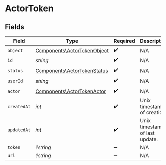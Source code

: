 # ActorToken


## Fields

| Field                                                                      | Type                                                                       | Required                                                                   | Description                                                                |
| -------------------------------------------------------------------------- | -------------------------------------------------------------------------- | -------------------------------------------------------------------------- | -------------------------------------------------------------------------- |
| `object`                                                                   | [Components\ActorTokenObject](../../Models/Components/ActorTokenObject.md) | :heavy_check_mark:                                                         | N/A                                                                        |
| `id`                                                                       | *string*                                                                   | :heavy_check_mark:                                                         | N/A                                                                        |
| `status`                                                                   | [Components\ActorTokenStatus](../../Models/Components/ActorTokenStatus.md) | :heavy_check_mark:                                                         | N/A                                                                        |
| `userId`                                                                   | *string*                                                                   | :heavy_check_mark:                                                         | N/A                                                                        |
| `actor`                                                                    | [Components\ActorTokenActor](../../Models/Components/ActorTokenActor.md)   | :heavy_check_mark:                                                         | N/A                                                                        |
| `createdAt`                                                                | *int*                                                                      | :heavy_check_mark:                                                         | Unix timestamp of creation.<br/>                                           |
| `updatedAt`                                                                | *int*                                                                      | :heavy_check_mark:                                                         | Unix timestamp of last update.<br/>                                        |
| `token`                                                                    | *?string*                                                                  | :heavy_minus_sign:                                                         | N/A                                                                        |
| `url`                                                                      | *?string*                                                                  | :heavy_minus_sign:                                                         | N/A                                                                        |
